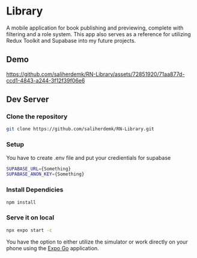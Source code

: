 # Library

A mobile application for book publishing and previewing, complete with filtering and a role system. This app also serves as a reference for utilizing Redux Toolkit and Supabase into my future projects.

## Demo

https://github.com/saliherdemk/RN-Library/assets/72851920/71aa877d-ccd1-4843-a244-3f12f39f06e6

## Dev Server

### Clone the repository

```bash
git clone https://github.com/saliherdemk/RN-Library.git
```

### Setup
You have to create .env file and put your credientials for supabase

```bash
SUPABASE_URL={Something}
SUPABASE_ANON_KEY={Something}
```


### Install Dependicies

```bash
npm install
```

### Serve it on local

```bash
npx expo start -c
```

You have the option to either utilize the simulator or work directly on your phone using the [Expo Go](https://expo.dev/client) application.

